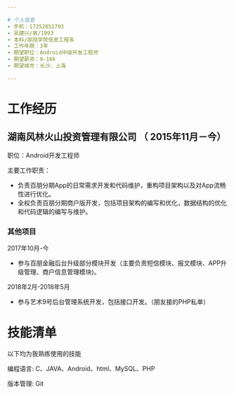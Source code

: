 ```yaml
---

# 个人信息
- 手机：17352852793
- 吴建兴/男/1993 
- 本科/邵阳学院信息工程系 
- 工作年限：3年
- 期望职位：Android中级开发工程师
- 期望薪资：9-16k
- 期望城市：长沙、上海

---
```


# 工作经历

## 湖南风林火山投资管理有限公司 （ 2015年11月－今）

职位：Android开发工程师

主要工作职责：

- 负责百朋分期App的日常需求开发和代码维护，重构项目架构以及对App流畅性进行优化。
- 全权负责百朋分期商户版开发，包括项目架构的编写和优化，数据结构的优化和代码逻辑的编写与维护。


### 其他项目
2017年10月-今
- 参与百朋金融后台升级部分模块开发（主要负责短信模块、报文模块、APP升级管理、商户信息管理模块)。

2018年2月-2018年5月
- 参与艺术9号后台管理系统开发，包括接口开发。（朋友接的PHP私单）

# 技能清单

以下均为我熟练使用的技能

编程语言:  C、JAVA、Android、html、MySQL、PHP

版本管理:  Git




